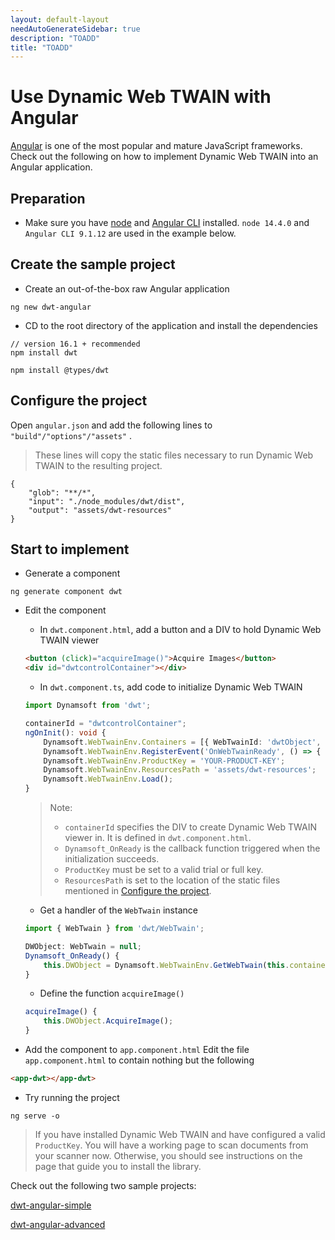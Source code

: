 ```yaml
---
layout: default-layout
needAutoGenerateSidebar: true
description: "TOADD"
title: "TOADD"
---
```


# Use Dynamic Web TWAIN with Angular

[Angular](https://angular.io/) is one of the most popular and mature JavaScript frameworks. Check out the following on how to implement Dynamic Web TWAIN into an Angular application.

## Preparation

* Make sure you have [node](https://nodejs.org/) and [Angular CLI](https://cli.angular.io/) installed. `node 14.4.0` and `Angular CLI 9.1.12` are used in the example below.

## Create the sample project

* Create an out-of-the-box raw Angular application

``` 
ng new dwt-angular
```

* CD to the root directory of the application and install the dependencies

```
// version 16.1 + recommended
npm install dwt
```

``` 
npm install @types/dwt
```

## Configure the project

Open `angular.json` and add the following lines to `"build"/"options"/"assets"` .

> These lines will copy the static files necessary to run Dynamic Web TWAIN to the resulting project.

``` 
{
    "glob": "**/*",
    "input": "./node_modules/dwt/dist",
    "output": "assets/dwt-resources"
}
```

## Start to implement

* Generate a component

``` 
ng generate component dwt
```

* Edit the component

    - In `dwt.component.html`, add a button and a DIV to hold Dynamic Web TWAIN viewer

    ``` html
    <button (click)="acquireImage()">Acquire Images</button>
    <div id="dwtcontrolContainer"></div>
    ```

    - In `dwt.component.ts`, add code to initialize Dynamic Web TWAIN
    
    ``` typescript
    import Dynamsoft from 'dwt';
    ```

    ``` typescript
    containerId = "dwtcontrolContainer";
    ngOnInit(): void {
        Dynamsoft.WebTwainEnv.Containers = [{ WebTwainId: 'dwtObject', ContainerId: this.containerId, Width: '300px', Height: '400px' }];
        Dynamsoft.WebTwainEnv.RegisterEvent('OnWebTwainReady', () => { this.Dynamsoft_OnReady(); });
        Dynamsoft.WebTwainEnv.ProductKey = 'YOUR-PRODUCT-KEY';
        Dynamsoft.WebTwainEnv.ResourcesPath = 'assets/dwt-resources';
        Dynamsoft.WebTwainEnv.Load();
    }
    ```
    > Note:
    > * `containerId` specifies the DIV to create Dynamic Web TWAIN viewer in. It is defined in `dwt.component.html`.
    > * `Dynamsoft_OnReady` is the callback function triggered when the initialization succeeds.
    > * `ProductKey` must be set to a valid trial or full key.
    > * `ResourcesPath` is set to the location of the static files mentioned in [Configure the project](#configure-the-project).

    - Get a handler of the `WebTwain` instance

    ``` typescript
    import { WebTwain } from 'dwt/WebTwain';
    ```

    ``` typescript
    DWObject: WebTwain = null;
    Dynamsoft_OnReady() {
        this.DWObject = Dynamsoft.WebTwainEnv.GetWebTwain(this.containerId);
    }
    ```

    - Define the function `acquireImage()`

    ``` typescript
    acquireImage() {
        this.DWObject.AcquireImage();
    }
    ```

* Add the component to `app.component.html`
Edit the file `app.component.html` to contain nothing but the following

``` html
<app-dwt></app-dwt>
```

* Try running the project

```
ng serve -o
```

> If you have installed Dynamic Web TWAIN and have configured a valid `ProductKey`. You will have a working page to scan documents from your scanner now. Otherwise, you should see instructions on the page that guide you to install the library.

Check out the following two sample projects:

[dwt-angular-simple](https://github.com/dynamsoft-dwt/dwt-angular-simple)

[dwt-angular-advanced](https://github.com/dynamsoft-dwt/dwt-angular-advanced)